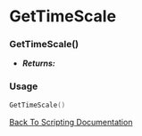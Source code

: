 # GetTimeScale

### GetTimeScale()
- ***Returns:*** 

### Usage

```Lua
GetTimeScale()
```


[Back To Scripting Documentation](../README.md)

